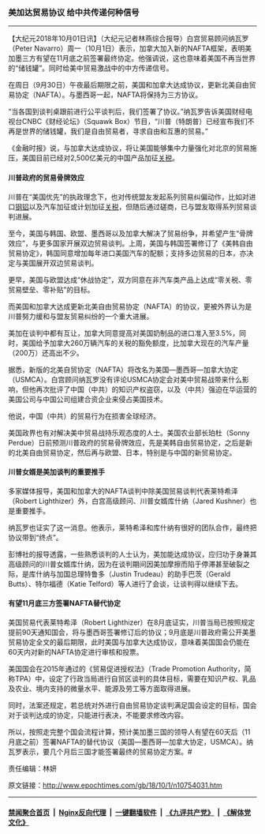 ### 美加达贸易协议 给中共传递何种信号
------------------------

<p>【大纪元2018年10月01日讯】（大纪元记者林燕综合报导）白宫贸易顾问纳瓦罗（Peter Navarro）周一（10月1日）表示，加拿大加入新的NAFTA框架，表明美加墨三方有望在11月底之前签署最终协定。他强调说，这也意味着美国不再当世界的“储钱罐”。同时给美中贸易激战中的中方传递信号。</p>
<p>在周日（9月30日）午夜最后期限之前，美国和加拿大达成协议，更新北美自由贸易协定（NAFTA）。与墨西哥一起，NAFTA将保持为三方协议。</p>
<p>“当各国到谈判桌跟前进行公平谈判后，我们签署了协议。”纳瓦罗告诉美国财经电视台CNBC《财经论坛》（Squawk Box）节目，“川普（特朗普）已经宣布我们不再是世界的储钱罐，我们是自由贸易者，寻求自由和互惠的贸易。”</p>
<p>《金融时报》说，与加拿大达成协议，将让美国能够集中力量强化对北京的贸易施压，美国目前已经对2,500亿美元的中国产品加征<a href="http://www.epochtimes.com/gb/tag/%E5%85%B3%E7%A8%8E.html">关税</a>。</p>
<h4>川普政府的贸易骨牌效应</h4>
<p>川普在“美国优先”的执政理念下，也对传统盟友发起系列贸易纠偏动作，比如对进口<a href="http://www.epochtimes.com/gb/tag/%E9%92%A2%E9%93%9D.html">钢铝</a>以及汽车加征或计划加征<a href="http://www.epochtimes.com/gb/tag/%E5%85%B3%E7%A8%8E.html">关税</a>，但随后通过磋商，已与盟友取得系列贸易谈判进展。</p>
<p>至今，美国与韩国、欧盟、墨西哥以及加拿大解决了贸易纷争，并希望产生“骨牌效应”，与更多国家开展双边贸易谈判。上周，美国与韩国签署修订了《美韩自由贸易协定》，韩国同意增加每年进口美国汽车的配额；支持多边贸易的日本，亦决定与美国展开双边贸易谈判。</p>
<p>更早，美国与欧盟达成“休战协定”，双方同意在非汽车类产品上达成“零关税、零贸易壁垒、零补贴”的目标。</p>
<p>而美国和加拿大达成更新北美自由贸易协定（NAFTA）的协议，更被外界认为是川普努力缓和与盟友贸易纠纷的一个重大进展。</p>
<p>美加在谈判中都有互让，加拿大同意提高对美国奶制品的进口准入至3.5%，同时，美国给予加拿大260万辆汽车的关税的豁免额度，比加拿大现在的汽车产量（200万）还高出不少。</p>
<p>据悉，新版的北美自贸协定（NAFTA）将改名为美国—墨西哥—加拿大协定（USMCA）。白宫顾问纳瓦罗没有评论USMCA协定会对美中贸易战带来什么影响，但他再次批评了中国（中共）的知识产权盗窃，以及（中共）强迫在华运营的美国公司与中国公司组建合资企业来侵占美国技术。</p>
<p>他说，中国（中共）的贸易行为在损害全球经济。</p>
<p>美国政界也有对解决美中贸易战持乐观态度的人士。美国农业部长珀杜（Sonny Perdue）日前预测川普政府的贸易骨牌效应，先是美韩自由贸易协定，之后是新的北美自由贸易协定，然后再与欧盟、日本，特别是与中国的新贸易协定。</p>
<h4>川普女婿是美加谈判的重要推手</h4>
<p>多家媒体报导，美国和加拿大的NAFTA谈判中除美国贸易谈判代表莱特希泽（Robert Lighthizer）外，白宫高级顾问、川普女婿库什纳（Jared Kushner）也是重要推手。</p>
<p>纳瓦罗也证实了这一消息。他表示，莱特希泽和库什纳有很好的团队合作，最终把协议带到“终点”。</p>
<p>彭博社的报导透露，一些熟悉谈判的人士认为，美加能达成协议，应归功于身兼其高级顾问的川普女婿库什纳，因为在谈判期间因美加摩擦而陷于停滞甚至破裂之际，是库什纳与加国总理特鲁多（Justin Trudeau）的助手巴茨（Gerald Butts）、特尔福德（Katie Telford）等人进行了会谈，让谈判得以继续下去。</p>
<h4>有望11月底三方签署NAFTA替代协定</h4>
<p>美国贸易代表莱特希泽（Robert Lighthizer）在8月底证实，川普当局已按照规定提前90天通知国会，将与墨西哥签署修订后的协议；9月底是川普政府需公开美墨贸易协定全文的最后期限，此时美国与加拿大达成协议，意味着美国国会仍能在60天内对新的NAFTA协定进行审核和投票。</p>
<p>美国国会在2015年通过的《贸易促进授权法》（Trade Promotion Authority，简称TPA）中，设定了行政当局进行自贸区谈判的具体目标，需要在知识产权、乳品及农业、境内支持的微量水平、能源及劳工等方面取得进展。</p>
<p>同时，法案还规定，若总统对外进行自由贸易协定谈判满足国会设定的目标，国会对于谈判达成的协定，只能进行表决，不能要求修改内容。</p>
<p>所以，按照走完整个国会流程计算，预计美加墨三国的领导人有望在60天后（11月底之前）签署NAFTA的替代协议（美国—墨西哥—加拿大协定，USMCA）。纳瓦罗表示，要几个月后三国才能签署最终的贸易协定方案。#</p>
<p>责任编辑：林妍</p>

原文链接：http://www.epochtimes.com/gb/18/10/1/n10754031.htm


------------------------
#### [禁闻聚合首页](https://github.com/gfw-breaker/banned-news/blob/master/README.md) &nbsp;|&nbsp; [Nginx反向代理](https://github.com/gfw-breaker/open-proxy/blob/master/README.md) &nbsp;|&nbsp; [一键翻墙软件](https://github.com/gfw-breaker/nogfw/blob/master/README.md) &nbsp;|&nbsp; [《九评共产党》](https://github.com/gfw-breaker/9ping.md/blob/master/README.md#九评之一评共产党是什么) &nbsp;|&nbsp; [《解体党文化》](https://github.com/gfw-breaker/jtdwh.md/blob/master/README.md#绪论)